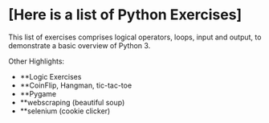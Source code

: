 # [Here is a list of Python Exercises]

This list of exercises comprises logical operators, loops, input and output, to demonstrate a basic overview of Python 3.

Other Highlights:
- **Logic Exercises
- **CoinFlip, Hangman, tic-tac-toe
- **Pygame
- **webscraping (beautiful soup)
- **selenium (cookie clicker)




